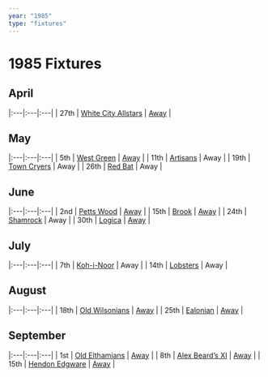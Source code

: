 ```yaml
---
year: "1985"
type: "fixtures"
---
```


# 1985 Fixtures

## April

|:---|:---|:---|
| 27th | [White City Allstars](1985-white-city-allstars) | [Away](https://goo.gl/maps/egz4qaWtCgyq7tRr6) |

## May

|:---|:---|:---|
| 5th | [West Green](1985-west-green) | [Away](https://goo.gl/maps/RuqU3SDAXZkYVKds6) |
| 11th | [Artisans](1985-artisans) | Away |
| 19th | [Town Cryers](1985-town-cryers) | Away |
| 26th | [Red Bat](1985-red-bat) | Away |

## June

|:---|:---|:---|
| 2nd | [Petts Wood](1985-petts-wood) | [Away](https://goo.gl/maps/GSxny1YCCc3PhEtD6) |
| 15th | [Brook](1985-brook) | [Away](https://goo.gl/maps/dQwigbDWBHfwzub68) |
| 24th | [Shamrock](1985-shamrock) | Away |
| 30th | [Logica](1985-logica) | [Away](https://goo.gl/maps/Fx66VqDovzYn2pBCA) |

## July

|:---|:---|:---|
| 7th | [Koh-i-Noor](1985-koh-i-noor) | Away |
| 14th | [Lobsters](1985-lobsters) | Away |

## August

|:---|:---|:---|
| 18th | [Old Wilsonians](1985-old-wilsonians) | [Away](https://goo.gl/maps/n8uSTWABtMzXyRX99) |
| 25th | [Ealonian](1985-ealonian) | [Away](https://goo.gl/maps/PsUYWdT94Y2EWxa16) |

## September

|:---|:---|:---|
| 1st | [Old Elthamians](1985-old-elthamians) | [Away](https://goo.gl/maps/FQbBNZQTFggEmhfv9) |
| 8th | [Alex Beard’s XI](1985-alex-beards-xi) | [Away](https://goo.gl/maps/z2x9Nt1CgpkdxRWN7) |
| 15th | [Hendon Edgware](1985-hendon-edgware) | [Away](https://goo.gl/maps/GXV5pevaYGgK6Xqj6) |